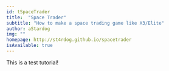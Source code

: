 ```yaml
---
id: tSpaceTrader
title:  "Space Trader"
subtitle: "How to make a space trading game like X3/Elite"
author: aStardog
img: ""
homepage: http://st4rdog.github.io/spacetrader
isAvailable: true
---
```


This is a test tutorial!
